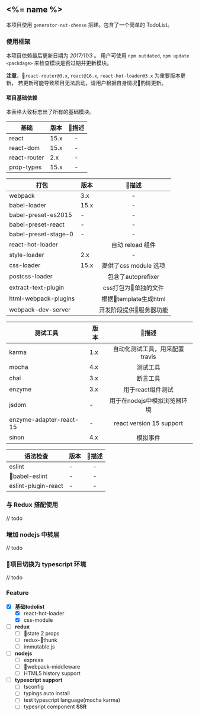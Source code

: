 ## <%= name %>

本项目使用 `generator-nut-cheese` 搭建。包含了一个简单的 TodoList。


### 使用框架

本项目依赖最后更新日期为 *2017/11/3* 。 用户可使用 `npm outdated`, `npm update <packdage>` 来检查模块是否过期并更新模块。

**注意**，`react-router@3.x`, `react@16.x`, `react-hot-loader@3.x` 为重要版本更新， 若更新可能导致项目无法启动，请用户根据自身情况酌情更新。

#### 项目基础依赖

本表格大致标志出了所有的基础模块。

|基础 | 版本 | 描述|
|-- |-- | :--: |
|react | 15.x | -|
|react-dom |15.x | -|
|react-router | 2.x | -|
|prop-types| 15.x | -|

|打包 | 版本 | 描述|
|-- |-- | :--: |
|webpack | 3.x | -|
|babel-loader |15.x | -|
|babel-preset-es2015 |- | -|
|babel-preset-react |- | -|
|babel-preset-stage-0 |- | -|
|react-hot-loader| | 自动 reload 组件|
|style-loader | 2.x | -|
|css-loader | 15.x | 提供了css module 选项|
|postcss-loader | | 包含了autoprefixer|
|extract-text-plugin| | css打包为单独的文件|
|html-webpack-plugins| | 根据template生成html|
|webpack-dev-server| | 开发阶段提供服务器功能|

|测试工具 | 版本 | 描述|
|-- |-- | :--: |
|karma | 1.x | 自动化测试工具，用来配置travis|
|mocha |4.x | 测试工具|
|chai | 3.x | 断言工具|
|enzyme | 3.x | 用于react组件测试|
|jsdom | - | 用于在nodejs中模拟浏览器环境|
|enzyme-adapter-react-15 | - | react version 15 support|
|sinon | 4.x | 模拟事件|

|语法检查 | 版本 | 描述|
|-- |-- | :--: |
|eslint | - |- |
|babel-eslint |- | -|
|eslint-plugin-react |- | -|


### 与 Redux 搭配使用
// todo


### 增加 nodejs 中转层

// todo

### 项目切换为 typescript 环境

// todo


### Feature

- [x] **基础todolist**
    - [x] react-hot-loader
    - [x] css-module
- [ ] **redux**
    - [ ] state 2 props
    - [ ] redux-thunk
    - [ ] immutable.js
- [ ] **nodejs**
    - [ ] express
    - [ ] webpack-middleware
    - [ ] HTML5 history support
- [ ] **typescript support**
    - [ ] tsconfig
    - [ ] typings auto install 
    - [ ] test typescript language(mocha karma)
    - [ ] typesript component **SSR**